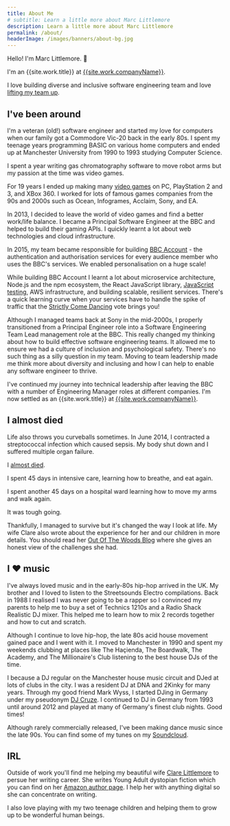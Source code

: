 ```yaml
---
title: About Me
# subtitle: Learn a little more about Marc Littlemore
description: Learn a little more about Marc Littlemore
permalink: /about/
headerImage: /images/banners/about-bg.jpg
---
```


Hello! I'm Marc Littlemore. :wave:

I'm an {{site.work.title}} at [{{site.work.companyName}}]({{site.work.url}}).

I love building diverse and inclusive software engineering team and love [lifting my team up](/lift-your-team-up/).

## I've been around

I'm a veteran (old!) software engineer and started my love for computers when our family got a Commodore Vic-20 back in the early 80s. I spent my teenage years programming BASIC on various home computers and ended up at Manchester University from 1990 to 1993 studying Computer Science.

I spent a year writing gas chromatography software to move robot arms but my passion at the time was video games.

For 19 years I ended up making many [video games](/games/) on PC, PlayStation 2 and 3, and XBox 360. I worked for lots of famous games companies from the 90s and 2000s such as Ocean, Infogrames, Acclaim, Sony, and EA.

In 2013, I decided to leave the world of video games and find a better work/life balance. I became a Principal Software Engineer at the BBC and helped to build their gaming APIs. I quickly learnt a lot about web technologies and cloud infrastructure.

In 2015, my team became responsible for building [BBC Account](https://account.bbc.com/signin/) - the authentication and authorisation services for every audience member who uses the BBC's services. We enabled personalisation on a huge scale!

While building BBC Account I learnt a lot about microservice architecture, Node.js and the npm ecosystem, the React JavaScript library, [JavaScript testing](/javascript-testing/), AWS infrastructure, and building scalable, resilient services. There's a quick learning curve when your services have to handle the spike of traffic that the [Strictly Come Dancing](https://en.wikipedia.org/wiki/Strictly_Come_Dancing) vote brings you!

Although I managed teams back at Sony in the mid-2000s, I properly transitioned from a Principal Engineer role into a Software Engineering Team Lead management role at the BBC. This really changed my thinking about how to build effective software engineering teams. It allowed me to ensure we had a culture of inclusion and psychological safety. There's no such thing as a silly question in my team. Moving to team leadership made me think more about diversity and inclusing and how I can help to enable any software engineer to thrive.

I've continued my journey into technical leadership after leaving the BBC with a number of Engineering Manager roles at different companies. I'm now settled as an {{site.work.title}} at [{{site.work.companyName}}]({{site.work.url}}).

## I almost died

Life also throws you curveballs sometimes. In June 2014, I contracted a streptococcal infection which caused sepsis. My body shut down and I suffered multiple organ failure.

I [almost died](/how-i-almost-died/).

I spent 45 days in intensive care, learning how to breathe, and eat again.

I spent another 45 days on a hospital ward learning how to move my arms and walk again.

It was tough going.
 
Thankfully, I managed to survive but it's changed the way I look at life. My wife Clare also wrote about the experience for her and our children in more details. You should read her [Out Of The Woods Blog](https://outofthewoodsblog.com) where she gives an honest view of the challenges she had.

## I :heart: music

I've always loved music and in the early-80s hip-hop arrived in the UK. My brother and I loved to listen to the Streetsounds Electro compilations. Back in 1988 I realised I was never going to be a rapper so I convinced my parents to help me to buy a set of Technics 1210s and a Radio Shack Realistic DJ mixer. This helped me to learn how to mix 2 records together and how to cut and scratch.

Although I continue to love hip-hop, the late 80s acid house movement gained pace and I went with it. I moved to Manchester in 1990 and spent my weekends clubbing at places like The Haçienda, The Boardwalk, The Academy, and The Millionaire's Club listening to the best house DJs of the time.

I because a DJ regular on the Manchester house music circuit and DJed at lots of clubs in the city. I was a resident DJ at DNA and 2Kinky for many years. Through my good friend Mark Wyss, I started DJing in Germany under my pseudonym [DJ Cruze](https://www.djcruze.co.uk/). I continued to DJ in Germany from 1993 until around 2012 and played at many of Germany's finest club nights. Good times!

Although rarely commercially released, I've been making dance music since the late 90s. You can find some of my tunes on my [Soundcloud](https://soundcloud.com/djcruze/).

## IRL

Outside of work you'll find me helping my beautiful wife [Clare Littlemore](https://clarelittlemore.com/) to persue her writing career. She writes Young Adult dystopian fiction which you can find on her [Amazon author page](https://www.amazon.co.uk/Clare-Littlemore/e/B00G9VGS0A). I help her with anything digital so she can concentrate on writing.

I also love playing with my two teenage children and helping them to grow up to be wonderful human beings.
